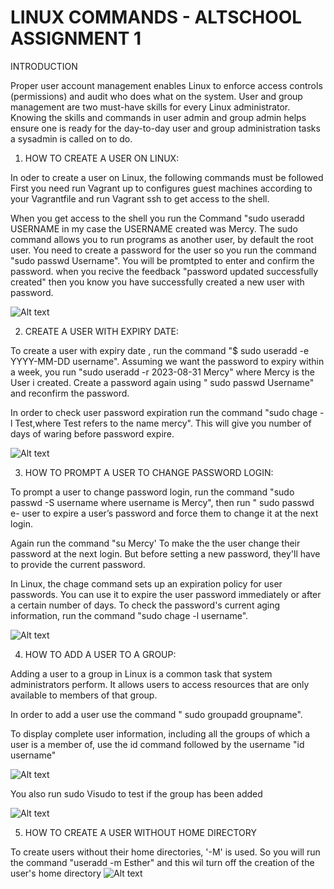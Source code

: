 # LINUX COMMANDS - ALTSCHOOL ASSIGNMENT 1

INTRODUCTION

 Proper user account management enables Linux to enforce access controls (permissions) and audit who does what on the system. User and group management are two must-have skills for every Linux administrator. Knowing the skills and commands in user admin and group admin helps ensure one is ready for the day-to-day user and group administration tasks a sysadmin is called on to do.

1.  HOW TO CREATE A USER ON LINUX:

In oder to create a user on Linux, the following commands must be followed
First you need run Vagrant up to configures guest machines according to your Vagrantfile and run Vagrant ssh to get access to the shell.

When you get access to the shell you run the Command "sudo useradd USERNAME in my case the USERNAME created was Mercy. The sudo command allows you to run programs as another user, by default the root user.
You need to create a password for the user so you run the command "sudo passwd Username". You will be promtpted to enter and confirm the password. when you recive the feedback "password updated successfully created" then you know you have successfully created a new user with password.

![Alt text](<New folder (2)/CREATING A USER ON LINUX.png>)


2. CREATE A USER WITH EXPIRY DATE:

To create a user with expiry date , run the command "$ sudo useradd -e YYYY-MM-DD username". Assuming we want the password to expiry within a week, you run "sudo useradd -r 2023-08-31 Mercy" where Mercy is the User i created. Create a password again using " sudo passwd Username" and reconfirm the password.

In order to check user password expiration run the command "sudo chage -l Test,where Test refers to the name mercy". This will give you number of days of waring before password expire.

![Alt text](<New folder (2)/CREATING A USER WITH EXPIRY DATE.png>)


3. HOW TO PROMPT A USER TO CHANGE PASSWORD LOGIN:

To prompt a user to change password login, run the command "sudo passwd -S username where username is Mercy", then run " sudo passwd e- user to expire a user’s password and force them to change it at the next login.

Again run the command "su Mercy' To make the the user change their password at the next login. But before setting a new password, they'll have to provide the current password.

In Linux, the chage command sets up an expiration policy for user passwords. You can use it to expire the user password immediately or after a certain number of days. 
To check the password's current aging information, run the command "sudo chage -l username".

![Alt text](<New folder (2)/HOW TO PROMPT A USER TO CHANGE PASSWORD LOGIN.png>)


4. HOW TO ADD A USER TO A GROUP:

Adding a user to a group in Linux is a common task that system administrators perform. It allows users to access resources that are only available to members of that group.

In order to add a user use the command " sudo groupadd groupname".

To display complete user information, including all the groups of which a user is a member of, use the id command followed by the username "id username"

![Alt text](<New folder (2)/ADD A USER TO A GROUP.png>)

 You also run sudo Visudo to test if the group has been added

![Alt text](<New folder (2)/SUDU VISUDO.png>)


5. HOW TO CREATE A USER WITHOUT HOME DIRECTORY

To create users without their home directories, '-M' is used. So you will run the command "useradd -m Esther" and this wil turn off the creation of the user's home directory
![Alt text](<New folder (2)/HOW TO CREATE A USER WITHOUT HOME DIRECTORY.png>)
